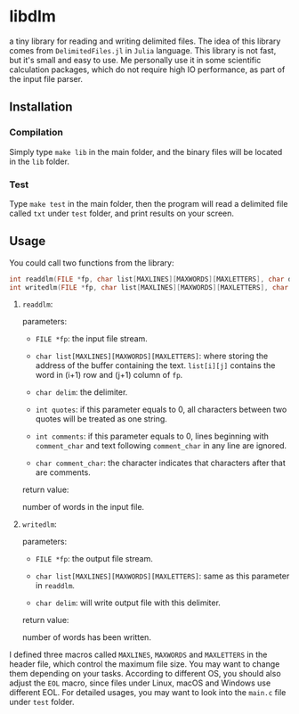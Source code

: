 # libdlm

a tiny library for reading and writing delimited files. The idea of this library comes from `DelimitedFiles.jl` in `Julia` language. This library is not fast, but it's small and easy to use. Me personally use it in some scientific calculation packages, which do not require high IO performance, as part of the input file parser.

## Installation

### Compilation

Simply type `make lib` in the main folder, and the binary files will be located in the `lib` folder.

### Test

Type `make test` in the main folder, then the program will read a delimited file called `txt` under `test` folder, and print results on your screen.

## Usage

You could call two functions from the library:

```C
int readdlm(FILE *fp, char list[MAXLINES][MAXWORDS][MAXLETTERS], char delim, int quotes, int comments, char comment_char);
int writedlm(FILE *fp, char list[MAXLINES][MAXWORDS][MAXLETTERS], char delim);
```
1. `readdlm`:

   parameters:
   
   - `FILE *fp`: the input file stream.

   - `char list[MAXLINES][MAXWORDS][MAXLETTERS]`: where storing the address of the buffer containing the text. `list[i][j]` contains the word in (i+1) row and (j+1) column of `fp`.

   - `char delim`: the delimiter.

   - `int quotes`: if this parameter equals to 0, all characters between two quotes will be treated as one string.

   - `int comments`: if this parameter equals to 0, lines beginning with `comment_char` and text following `comment_char` in any line are ignored.

   - `char comment_char`: the character indicates that characters after that are comments.

   return value:

   number of words in the input file.
2. `writedlm`:

   parameters:

   - `FILE *fp`: the output file stream.
   
   - `char list[MAXLINES][MAXWORDS][MAXLETTERS]`: same as this parameter in `readdlm`.
   
   - `char delim`: will write output file with this delimiter.
   
   return value:

   number of words has been written.

I defined three macros called `MAXLINES`, `MAXWORDS` and `MAXLETTERS` in the header file, which control the maximum file size. You may want to change them depending on your tasks. According to different OS, you should also adjust the `EOL` macro, since files under Linux, macOS and Windows use different EOL. For detailed usages, you may want to look into the `main.c` file under `test` folder.
